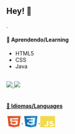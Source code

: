 ## Hey! 🍁 
.



#### 🌿 Aprendendo/Learning 

- HTML5
- CSS
- Java

<br>

<div>
  <a href="https://github.com/manuellacosme">
  <img height="150em" src="https://github-readme-stats.vercel.app/api?username=manuellacosme&show_icons=true&theme=swift&include_all_commits=true&count_private=true"/>
  <img height="150em" src="https://github-readme-stats.vercel.app/api/top-langs/?username=manuellacosme&layout=compact&langs_count=7&theme=swift"/>
</div>
             

 <br>
  
#### 📝 Idiomas/Languages
<div style="display: inline_block">
  <img align="center" alt="Manuella-HTML" height="30" width="40" src="https://raw.githubusercontent.com/devicons/devicon/master/icons/html5/html5-original.svg">
  <img align="center" alt="Manuella-CSS" height="30" width="40" src="https://raw.githubusercontent.com/devicons/devicon/master/icons/css3/css3-original.svg">
  <img align="center" alt="Manuella-Js" height="30" width="40" src="https://raw.githubusercontent.com/devicons/devicon/master/icons/javascript/javascript-plain.svg">
</div>

